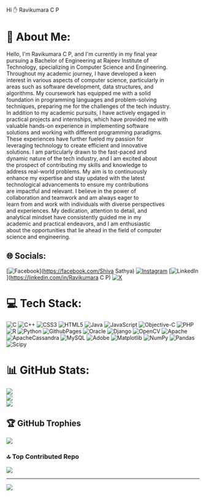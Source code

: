 Hi &#9995; Ravikumara C P
# 💫 About Me:
Hello, I'm Ravikumara C P, and I'm currently in my final year <br>pursuing a Bachelor of Engineering at Rajeev Institute of <br>Technology, specializing in Computer Science and Engineering.<br>Throughout my academic journey, I have developed a keen <br>interest in various aspects of computer science, particularly in <br>areas such as software development, data structures, and <br>algorithms. My coursework has equipped me with a solid <br>foundation in programming languages and problem-solving <br>techniques, preparing me for the challenges of the tech industry.<br> In addition to my academic pursuits, I have actively engaged in<br> practical projects and internships, which have provided me with<br> valuable hands-on experience in implementing software <br>solutions and working with different programming paradigms.<br>These experiences have further fueled my passion for <br>leveraging technology to create efficient and innovative <br>solutions. I am particularly drawn to the fast-paced and <br>dynamic nature of the tech industry, and I am excited about <br>the prospect of contributing my skills and knowledge to <br>address real-world problems. My aim is to continuously <br>enhance my expertise and stay updated with the latest <br>technological advancements to ensure my contributions <br>are impactful and relevant. I believe in the power of <br>collaboration and teamwork and am always eager to <br>learn from and work with individuals with diverse perspectives <br>and experiences. My dedication, attention to detail, and <br>analytical mindset have consistently guided me in my <br>academic and practical endeavors, and I am enthusiastic <br>about the opportunities that lie ahead in the field of computer <br>science and engineering.


## 🌐 Socials:
[![Facebook](https://img.shields.io/badge/Facebook-%231877F2.svg?logo=Facebook&logoColor=white)](https://facebook.com/Shiva Sathya) [![Instagram](https://img.shields.io/badge/Instagram-%23E4405F.svg?logo=Instagram&logoColor=white)](https://instagram.com/cl_me_jaguar_) [![LinkedIn](https://img.shields.io/badge/LinkedIn-%230077B5.svg?logo=linkedin&logoColor=white)](https://linkedin.com/in/Ravikumara C P) [![X](https://img.shields.io/badge/X-black.svg?logo=X&logoColor=white)](https://x.com/RavikumaraCP1) 

# 💻 Tech Stack:
![C](https://img.shields.io/badge/c-%2300599C.svg?style=flat&logo=c&logoColor=white) ![C++](https://img.shields.io/badge/c++-%2300599C.svg?style=flat&logo=c%2B%2B&logoColor=white) ![CSS3](https://img.shields.io/badge/css3-%231572B6.svg?style=flat&logo=css3&logoColor=white) ![HTML5](https://img.shields.io/badge/html5-%23E34F26.svg?style=flat&logo=html5&logoColor=white) ![Java](https://img.shields.io/badge/java-%23ED8B00.svg?style=flat&logo=openjdk&logoColor=white) ![JavaScript](https://img.shields.io/badge/javascript-%23323330.svg?style=flat&logo=javascript&logoColor=%23F7DF1E) ![Objective-C](https://img.shields.io/badge/OBJECTIVE--C-%233A95E3.svg?style=flat&logo=apple&logoColor=white) ![PHP](https://img.shields.io/badge/php-%23777BB4.svg?style=flat&logo=php&logoColor=white) ![R](https://img.shields.io/badge/r-%23276DC3.svg?style=flat&logo=r&logoColor=white) ![Python](https://img.shields.io/badge/python-3670A0?style=flat&logo=python&logoColor=ffdd54) ![GithubPages](https://img.shields.io/badge/github%20pages-121013?style=flat&logo=github&logoColor=white) ![Oracle](https://img.shields.io/badge/Oracle-F80000?style=flat&logo=oracle&logoColor=white) ![Django](https://img.shields.io/badge/django-%23092E20.svg?style=flat&logo=django&logoColor=white) ![OpenCV](https://img.shields.io/badge/opencv-%23white.svg?style=flat&logo=opencv&logoColor=white) ![Apache](https://img.shields.io/badge/apache-%23D42029.svg?style=flat&logo=apache&logoColor=white) ![ApacheCassandra](https://img.shields.io/badge/cassandra-%231287B1.svg?style=flat&logo=apache-cassandra&logoColor=white) ![MySQL](https://img.shields.io/badge/mysql-%2300000f.svg?style=flat&logo=mysql&logoColor=white) ![Adobe](https://img.shields.io/badge/adobe-%23FF0000.svg?style=flat&logo=adobe&logoColor=white) ![Matplotlib](https://img.shields.io/badge/Matplotlib-%23ffffff.svg?style=flat&logo=Matplotlib&logoColor=black) ![NumPy](https://img.shields.io/badge/numpy-%23013243.svg?style=flat&logo=numpy&logoColor=white) ![Pandas](https://img.shields.io/badge/pandas-%23150458.svg?style=flat&logo=pandas&logoColor=white) ![Scipy](https://img.shields.io/badge/SciPy-%230C55A5.svg?style=flat&logo=scipy&logoColor=%white)
# 📊 GitHub Stats:
![](https://github-readme-stats.vercel.app/api?username=Ravikumaracp&theme=swift&hide_border=false&include_all_commits=true&count_private=false)<br/>
![](https://github-readme-streak-stats.herokuapp.com/?user=Ravikumaracp&theme=swift&hide_border=false)<br/>
![](https://github-readme-stats.vercel.app/api/top-langs/?username=Ravikumaracp&theme=swift&hide_border=false&include_all_commits=true&count_private=false&layout=compact)

## 🏆 GitHub Trophies
![](https://github-profile-trophy.vercel.app/?username=Ravikumaracp&theme=radical&no-frame=false&no-bg=true&margin-w=4)

### 🔝 Top Contributed Repo
![](https://github-contributor-stats.vercel.app/api?username=Ravikumaracp&limit=5&theme=dark&combine_all_yearly_contributions=true)

---
[![](https://visitcount.itsvg.in/api?id=Ravikumaracp&icon=0&color=0)](https://visitcount.itsvg.in)

<!-- Proudly created with GPRM ( https://gprm.itsvg.in ) -->
